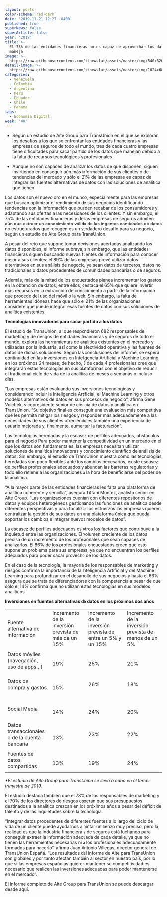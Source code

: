 ```yaml
---
layout: posts
color-schema: red-dark
date: '2019-11-21 12:27 -0400'
published: true
superNews: false
superArticle: false
year: '2019'
title: >-
  El 75% de las entidades financieras no es capaz de aprovechar los datos que
  maneja
image: >-
  https://raw.githubusercontent.com/itnewslat/assets/master/img/540x320/Financieras-p.jpg
detail-image: >-
  https://raw.githubusercontent.com/itnewslat/assets/master/img/1024x680/Financieras-g.jpg
categories:
  - Venezuela
  - Colombia
  - Argentina
  - Perú
  - Ecuador
  - Chile
  - Panama
tags:
  - Economía Digital
week: '48'
---
```

- Según un estudio de Aite Group para TransUnion en el que se exploran los desafíos a los que se enfrentan las entidades financieras y las empresas de seguros de todo el mundo, tres de cada cuatro empresas tiene dificultades para sacar partido de los datos que manejan debido a la falta de recursos tecnológicos y profesionales

- Aunque no son capaces de analizar los datos de que disponen, siguen invirtiendo en conseguir aún más información de sus clientes o de tendencias del mercado y sólo el 21% de las empresas es capaz de integrar las fuentes alternativas de datos con las soluciones de analítica que tienen

Los datos son el nuevo oro en el mundo, especialmente para las empresas que buscan optimizar el rendimiento de sus negocios identificando tendencias con la información que pueden recabar de los consumidores y adaptando sus ofertas a las necesidades de los clientes. Y sin embargo, el 75% de las entidades financieras y de las empresas de seguros admiten aún que extraer un conocimiento válido de las ingentes cantidades de datos no estructurados que recogen es un verdadero desafío para su negocio, según un estudio de Aite Group para TransUnion.

A pesar del reto que supone tomar decisiones acertadas analizando los datos disponibles, el informe subraya, sin embargo, que las entidades financieras siguen buscando nuevas fuentes de información para conocer mejor a sus clientes: el 89% de las empresas prevé utilizar datos alternativos en sus análisis de negocio, ya sean datos de terceros, datos no tradicionales o datos procedentes de comunidades bancarias o de seguros. 

Además, más de la mitad de los encuestados planea incrementar los gastos en la obtención de datos, entre ellos, destaca el 65% que quiere invertir más recursos en la extracción de conocimiento a partir de la información que procede del uso del móvil o la web. Sin embargo, la falta de herramientas idóneas hace que sólo el 21% de las organizaciones considere que puede integrar esas fuentes de datos con sus soluciones de analítica existentes. 

**Tecnologías innovadoras para sacar partido a los datos**

El estudio de TransUnion, al que respondieron 682 responsables de marketing y de riesgos de entidades financieras y de seguros de todo el mundo, explora las herramientas de analítica existentes en el mercado y utilizadas por la industria, así como la efectividad operativa y las fuentes de datos de dichas soluciones. Según las conclusiones del informe, se espera continuidad en las inversiones en Inteligencia Artificial y Machine Learning en los próximos 24 meses; de hecho, 3 de cada 4 profesionales cree que integrarán estas tecnologías en sus plataformas con el objetivo de reducir el tradicional ciclo de vida de la analítica de meses a semanas o incluso días.

“Las empresas están evaluando sus inversiones tecnológicas y considerando incluir la Inteligencia Artificial, el Machine Learning y otros modelos alternativos de datos en sus procesos de negocio”, afirma Gene Volchek, vicepresidente senior de ciencia de datos y analítica en TransUnion. “Su objetivo final es conseguir una evaluación más competitiva que les permita mitigar los riesgos y responder más adecuadamente a las necesidades de sus clientes ofreciéndoles también una experiencia de usuario mejorada y, finalmente, aumentar la facturación”. 

Las tecnologías heredadas y la escasez de perfiles adecuados, obstáculos para el negocio
Para poder mantener la competitividad en un mercado en el que los datos son fundamentales, las empresas necesitan utilizar soluciones de analítica innovadoras y conocimiento científico de análisis de datos. Sin embargo, el estudio de TransUnion muestra cómo las tecnologías heredadas son poco flexibles ante los cambios necesarios, existe escasez de perfiles profesionales adecuados y abundan las barreras regulatorias y todo ello retiene a las organizaciones a la hora de beneficiarse del poder de la analítica. 

“A la mayor parte de las entidades financieras les falta una plataforma de analítica coherente y sencilla”, asegura Tiffani Montez, analista sénior en Aite Group. “Las organizaciones cuentan con diferentes repositorios de datos y equipos heterogéneos gestionando las funciones de analítica desde diferentes perspectivas y para focalizar los esfuerzos las empresas quieren centralizar la gestión de sus datos en una plataforma única que pueda soportar los cambios e integrar nuevos modelos de datos”. 

La escasez de perfiles adecuados es otros los factores que contribuye a la inquietud entre las organizaciones. El volumen creciente de los datos precisa de un incremento de los profesionales que sean capaces de analizarlos. El 86% de los profesionales encuestados creen que esto supone un problema para sus empresas, ya que no encuentran los perfiles adecuados para poder sacar provecho de los datos. 

En el caso de la tecnología, la mayoría de los responsables de marketing y riesgos confirma la importancia de la Inteligencia Artificial y del Machine Learning para profundizar en el desarrollo de sus negocios y hasta el 66% asegura que se trata de diferenciadores con la competencia a pesar de que sólo el 14% confirma que no utilizan estas tecnologías en sus modelos analíticos. 

<strong>Inversiones en fuentes alternativas de datos en los próximos dos años</strong>
<table>
<tbody>
<tr>
<td width="145">Fuente alternativa de información</td>
<td width="129">Incremento de la inversión prevista de más de un 15%</td>
<td width="152">Incremento de la inversión prevista de entre un 5% y un 15%</td>
<td width="140">Incremento de la inversión prevista de menos de un 5%</td>
</tr>
<tr>
<td width="145">Datos móviles (navegación, uso de apps…)</td>
<td width="129">&nbsp;

19%</td>
<td width="152">&nbsp;

25%</td>
<td width="140">&nbsp;

21%</td>
</tr>
<tr>
<td width="145">Datos de compra y gastos</td>
<td width="129">&nbsp;

15%</td>
<td width="152">26%</td>
<td width="140">18%</td>
</tr>
<tr>
<td width="145">Social Media</td>
<td width="129">&nbsp;

14%</td>
<td width="152">&nbsp;

24%</td>
<td width="140">&nbsp;

20%</td>
</tr>
<tr>
<td width="145">Datos transaccionales o de la cuenta bancaria</td>
<td width="129">&nbsp;

13%</td>
<td width="152">23%</td>
<td width="140">22%</td>
</tr>
<tr>
<td width="145">Fuentes de datos compartidas</td>
<td width="129">&nbsp;

13%</td>
<td width="152">&nbsp;

19%</td>
<td width="140">&nbsp;

24%</td>
</tr>
</tbody>
</table>
<em>*El estudio de Aite Group para TransUnion se llevó a cabo en el tercer trimestre de 2019. </em>

El estudio destaca también que el 78% de los responsables de marketing y el 70% de los directores de riesgos esperan que sus presupuestos destinados a la analítica crezcan en los próximos años a pesar del déficit de talento y de las inquietudes sobre la tecnología.

“Integrar datos procedentes de diferentes fuentes a lo largo del ciclo de vida de un cliente puede ayudarnos a pintar un lienzo muy preciso, pero la realidad es que la industria financiera y de seguros está luchando para conseguir extraer la información adecuada de cada detalle, ya que no tienen las herramientas necesarias ni a los profesionales adecuadamente formados para hacerlo”, afirma Juan Antonio Villegas, director general de TransUnion España. “Los resultados del informe de Aite para TransUnion son globales y por tanto afectan también al sector en nuestro país, por lo que si las empresas españolas quieren mantener su competitividad es necesario que realicen las inversiones adecuadas para poder mantenerse en el mercado”. 

El informe completo de Aite Group para TransUnion se puede descargar desde aquí. 